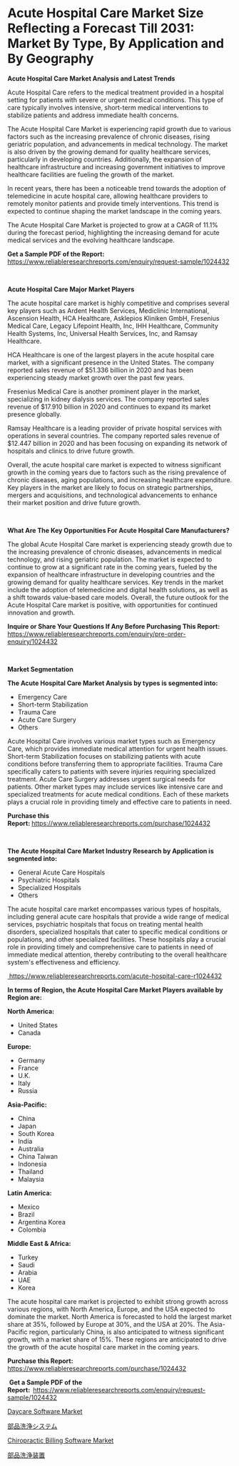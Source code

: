 <p><h1>Acute Hospital Care Market Size Reflecting a Forecast Till 2031: Market By Type, By Application and By Geography</h1></p><p><strong>Acute Hospital Care Market Analysis and Latest Trends</strong></p>
<p><p>Acute Hospital Care refers to the medical treatment provided in a hospital setting for patients with severe or urgent medical conditions. This type of care typically involves intensive, short-term medical interventions to stabilize patients and address immediate health concerns.</p><p>The Acute Hospital Care Market is experiencing rapid growth due to various factors such as the increasing prevalence of chronic diseases, rising geriatric population, and advancements in medical technology. The market is also driven by the growing demand for quality healthcare services, particularly in developing countries. Additionally, the expansion of healthcare infrastructure and increasing government initiatives to improve healthcare facilities are fueling the growth of the market.</p><p>In recent years, there has been a noticeable trend towards the adoption of telemedicine in acute hospital care, allowing healthcare providers to remotely monitor patients and provide timely interventions. This trend is expected to continue shaping the market landscape in the coming years.</p><p>The Acute Hospital Care Market is projected to grow at a CAGR of 11.1% during the forecast period, highlighting the increasing demand for acute medical services and the evolving healthcare landscape.</p></p>
<p><strong>Get a Sample PDF of the Report:&nbsp;</strong> <a href="https://www.reliableresearchreports.com/enquiry/request-sample/1024432">https://www.reliableresearchreports.com/enquiry/request-sample/1024432</a></p>
<p>&nbsp;</p>
<p><strong>Acute Hospital Care Major Market Players</strong></p>
<p><p>The acute hospital care market is highly competitive and comprises several key players such as Ardent Health Services, Mediclinic International, Ascension Health, HCA Healthcare, Asklepios Kliniken GmbH, Fresenius Medical Care, Legacy Lifepoint Health, Inc, IHH Healthcare, Community Health Systems, Inc, Universal Health Services, Inc, and Ramsay Healthcare.</p><p>HCA Healthcare is one of the largest players in the acute hospital care market, with a significant presence in the United States. The company reported sales revenue of $51.336 billion in 2020 and has been experiencing steady market growth over the past few years.</p><p>Fresenius Medical Care is another prominent player in the market, specializing in kidney dialysis services. The company reported sales revenue of $17.910 billion in 2020 and continues to expand its market presence globally.</p><p>Ramsay Healthcare is a leading provider of private hospital services with operations in several countries. The company reported sales revenue of $12.447 billion in 2020 and has been focusing on expanding its network of hospitals and clinics to drive future growth.</p><p>Overall, the acute hospital care market is expected to witness significant growth in the coming years due to factors such as the rising prevalence of chronic diseases, aging populations, and increasing healthcare expenditure. Key players in the market are likely to focus on strategic partnerships, mergers and acquisitions, and technological advancements to enhance their market position and drive future growth.</p></p>
<p>&nbsp;</p>
<p><strong>What Are The Key Opportunities For Acute Hospital Care Manufacturers?</strong></p>
<p><p>The global Acute Hospital Care market is experiencing steady growth due to the increasing prevalence of chronic diseases, advancements in medical technology, and rising geriatric population. The market is expected to continue to grow at a significant rate in the coming years, fueled by the expansion of healthcare infrastructure in developing countries and the growing demand for quality healthcare services. Key trends in the market include the adoption of telemedicine and digital health solutions, as well as a shift towards value-based care models. Overall, the future outlook for the Acute Hospital Care market is positive, with opportunities for continued innovation and growth.</p></p>
<p><strong>Inquire or Share Your Questions If Any Before Purchasing This Report:</strong> <a href="https://www.reliableresearchreports.com/enquiry/pre-order-enquiry/1024432">https://www.reliableresearchreports.com/enquiry/pre-order-enquiry/1024432</a></p>
<p>&nbsp;</p>
<p><strong>Market Segmentation</strong></p>
<p><strong>The Acute Hospital Care Market Analysis by types is segmented into:</strong></p>
<p><ul><li>Emergency Care</li><li>Short-term Stabilization</li><li>Trauma Care</li><li>Acute Care Surgery</li><li>Others</li></ul></p>
<p><p>Acute Hospital Care involves various market types such as Emergency Care, which provides immediate medical attention for urgent health issues. Short-term Stabilization focuses on stabilizing patients with acute conditions before transferring them to appropriate facilities. Trauma Care specifically caters to patients with severe injuries requiring specialized treatment. Acute Care Surgery addresses urgent surgical needs for patients. Other market types may include services like intensive care and specialized treatments for acute medical conditions. Each of these markets plays a crucial role in providing timely and effective care to patients in need.</p></p>
<p><strong>Purchase this Report:&nbsp;</strong><a href="https://www.reliableresearchreports.com/purchase/1024432">https://www.reliableresearchreports.com/purchase/1024432</a></p>
<p>&nbsp;</p>
<p><strong>The Acute Hospital Care Market Industry Research by Application is segmented into:</strong></p>
<p><ul><li>General Acute Care Hospitals</li><li>Psychiatric Hospitals</li><li>Specialized Hospitals</li><li>Others</li></ul></p>
<p><p>The acute hospital care market encompasses various types of hospitals, including general acute care hospitals that provide a wide range of medical services, psychiatric hospitals that focus on treating mental health disorders, specialized hospitals that cater to specific medical conditions or populations, and other specialized facilities. These hospitals play a crucial role in providing timely and comprehensive care to patients in need of immediate medical attention, thereby contributing to the overall healthcare system's effectiveness and efficiency.</p></p>
<p><a href="https://www.reliableresearchreports.com/acute-hospital-care-r1024432">&nbsp;https://www.reliableresearchreports.com/acute-hospital-care-r1024432</a></p>
<p><strong>In terms of Region, the Acute Hospital Care Market Players available by Region are:</strong></p>
<p>
    <p> <strong> North America: </strong>
        <ul>
            <li>United States</li>
            <li>Canada</li>
        </ul>
        </p> 
    <p> <strong> Europe: </strong>
        <ul>
            <li>Germany</li>
            <li>France</li>
            <li>U.K.</li>
            <li>Italy</li>
            <li>Russia</li>
        </ul>
        </p> 
    <p> <strong> Asia-Pacific: </strong>
        <ul>
            <li>China</li>
            <li>Japan</li>
            <li>South Korea</li>
            <li>India</li>
            <li>Australia</li>
            <li>China Taiwan</li>
            <li>Indonesia</li>
            <li>Thailand</li>
            <li>Malaysia</li>
        </ul>
        </p> 
    <p> <strong> Latin America: </strong>
        <ul>
            <li>Mexico</li>
            <li>Brazil</li>
            <li>Argentina Korea</li>
            <li>Colombia</li>
        </ul>
        </p> 
    <p> <strong> Middle East & Africa: </strong>
        <ul>
            <li>Turkey</li>
            <li>Saudi</li>
            <li>Arabia</li>
            <li>UAE</li>
            <li>Korea</li>
        </ul>
    </p>
    </p>
<p><p>The acute hospital care market is projected to exhibit strong growth across various regions, with North America, Europe, and the USA expected to dominate the market. North America is forecasted to hold the largest market share at 35%, followed by Europe at 30%, and the USA at 20%. The Asia-Pacific region, particularly China, is also anticipated to witness significant growth, with a market share of 15%. These regions are anticipated to drive the growth of the acute hospital care market in the coming years.</p></p>
<p><strong>Purchase this Report: </strong><a href="https://www.reliableresearchreports.com/purchase/1024432">https://www.reliableresearchreports.com/purchase/1024432</a></p>
<p>&nbsp;<strong>Get a Sample PDF of the Report:&nbsp;&nbsp;</strong><a href="https://www.reliableresearchreports.com/enquiry/request-sample/1024432">https://www.reliableresearchreports.com/enquiry/request-sample/1024432</a></p>
<p><strong></strong></p>
<p><p><a href="https://www.linkedin.com/pulse/daycare-software-market-size-outlook-forecast-2024-2031-kx9nf">Daycare Software Market</a></p><p><a href="https://github.com/EmoryYundt1935/Market-Research-Report-List-1/blob/main/694428254953.md">部品洗浄システム</a></p><p><a href="https://www.linkedin.com/pulse/chiropractic-billing-software-market-report-reveals-latest-tunrf">Chiropractic Billing Software Market</a></p><p><a href="https://github.com/mcbeesbxa270/Market-Research-Report-List-2/blob/main/901349054952.md">部品洗浄装置</a></p></p>